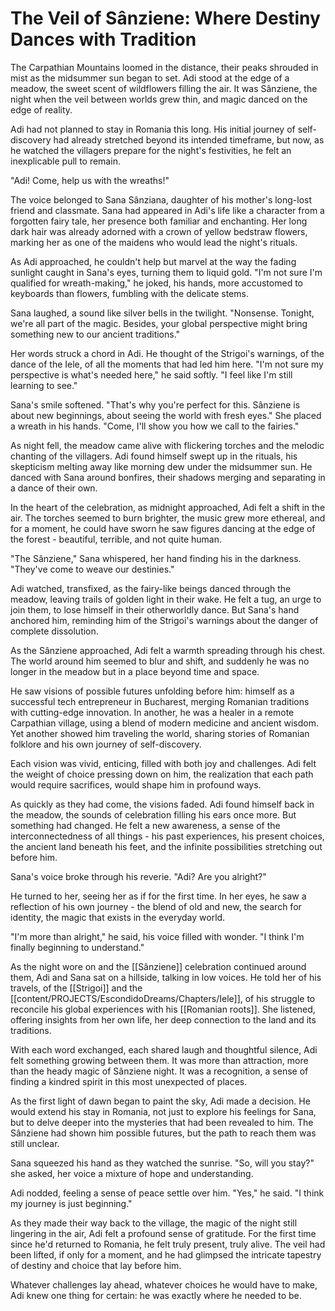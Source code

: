 # The Veil of Sânziene: Where Destiny Dances with Tradition

The Carpathian Mountains loomed in the distance, their peaks shrouded in mist as the midsummer sun began to set. Adi stood at the edge of a meadow, the sweet scent of wildflowers filling the air. It was Sânziene, the night when the veil between worlds grew thin, and magic danced on the edge of reality.

Adi had not planned to stay in Romania this long. His initial journey of self-discovery had already stretched beyond its intended timeframe, but now, as he watched the villagers prepare for the night's festivities, he felt an inexplicable pull to remain.

"Adi! Come, help us with the wreaths!" 

The voice belonged to Sana Sânziana, daughter of his mother's long-lost friend and classmate. Sana had appeared in Adi's life like a character from a forgotten fairy tale, her presence both familiar and enchanting. Her long dark hair was already adorned with a crown of yellow bedstraw flowers, marking her as one of the maidens who would lead the night's rituals.

As Adi approached, he couldn't help but marvel at the way the fading sunlight caught in Sana's eyes, turning them to liquid gold. "I'm not sure I'm qualified for wreath-making," he joked, his hands, more accustomed to keyboards than flowers, fumbling with the delicate stems.

Sana laughed, a sound like silver bells in the twilight. "Nonsense. Tonight, we're all part of the magic. Besides, your global perspective might bring something new to our ancient traditions."

Her words struck a chord in Adi. He thought of the Strigoi's warnings, of the dance of the Iele, of all the moments that had led him here. "I'm not sure my perspective is what's needed here," he said softly. "I feel like I'm still learning to see."

Sana's smile softened. "That's why you're perfect for this. Sânziene is about new beginnings, about seeing the world with fresh eyes." She placed a wreath in his hands. "Come, I'll show you how we call to the fairies."

As night fell, the meadow came alive with flickering torches and the melodic chanting of the villagers. Adi found himself swept up in the rituals, his skepticism melting away like morning dew under the midsummer sun. He danced with Sana around bonfires, their shadows merging and separating in a dance of their own.

In the heart of the celebration, as midnight approached, Adi felt a shift in the air. The torches seemed to burn brighter, the music grew more ethereal, and for a moment, he could have sworn he saw figures dancing at the edge of the forest - beautiful, terrible, and not quite human.

"The Sânziene," Sana whispered, her hand finding his in the darkness. "They've come to weave our destinies."

Adi watched, transfixed, as the fairy-like beings danced through the meadow, leaving trails of golden light in their wake. He felt a tug, an urge to join them, to lose himself in their otherworldly dance. But Sana's hand anchored him, reminding him of the Strigoi's warnings about the danger of complete dissolution.

As the Sânziene approached, Adi felt a warmth spreading through his chest. The world around him seemed to blur and shift, and suddenly he was no longer in the meadow but in a place beyond time and space.

He saw visions of possible futures unfolding before him: himself as a successful tech entrepreneur in Bucharest, merging Romanian traditions with cutting-edge innovation. In another, he was a healer in a remote Carpathian village, using a blend of modern medicine and ancient wisdom. Yet another showed him traveling the world, sharing stories of Romanian folklore and his own journey of self-discovery.

Each vision was vivid, enticing, filled with both joy and challenges. Adi felt the weight of choice pressing down on him, the realization that each path would require sacrifices, would shape him in profound ways.

As quickly as they had come, the visions faded. Adi found himself back in the meadow, the sounds of celebration filling his ears once more. But something had changed. He felt a new awareness, a sense of the interconnectedness of all things - his past experiences, his present choices, the ancient land beneath his feet, and the infinite possibilities stretching out before him.

Sana's voice broke through his reverie. "Adi? Are you alright?"

He turned to her, seeing her as if for the first time. In her eyes, he saw a reflection of his own journey - the blend of old and new, the search for identity, the magic that exists in the everyday world.

"I'm more than alright," he said, his voice filled with wonder. "I think I'm finally beginning to understand."

As the night wore on and the [[Sânziene]] celebration continued around them, Adi and Sana sat on a hillside, talking in low voices. He told her of his travels, of the [[Strigoi]] and the [[content/PROJECTS/EscondidoDreams/Chapters/Iele]], of his struggle to reconcile his global experiences with his [[Romanian roots]]. She listened, offering insights from her own life, her deep connection to the land and its traditions.

With each word exchanged, each shared laugh and thoughtful silence, Adi felt something growing between them. It was more than attraction, more than the heady magic of Sânziene night. It was a recognition, a sense of finding a kindred spirit in this most unexpected of places.

As the first light of dawn began to paint the sky, Adi made a decision. He would extend his stay in Romania, not just to explore his feelings for Sana, but to delve deeper into the mysteries that had been revealed to him. The Sânziene had shown him possible futures, but the path to reach them was still unclear.

Sana squeezed his hand as they watched the sunrise. "So, will you stay?" she asked, her voice a mixture of hope and understanding.

Adi nodded, feeling a sense of peace settle over him. "Yes," he said. "I think my journey is just beginning."

As they made their way back to the village, the magic of the night still lingering in the air, Adi felt a profound sense of gratitude. For the first time since he'd returned to Romania, he felt truly present, truly alive. The veil had been lifted, if only for a moment, and he had glimpsed the intricate tapestry of destiny and choice that lay before him.

Whatever challenges lay ahead, whatever choices he would have to make, Adi knew one thing for certain: he was exactly where he needed to be.
